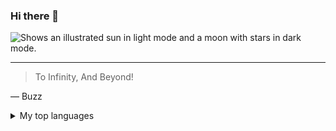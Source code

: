 ### Hi there 👋
<picture>
  <source media="(prefers-color-scheme: dark)" srcset="[https://user-images.githubusercontent.com/25423296/163456776-7f95b81a-f1ed-45f7-b7ab-8fa810d529fa.png](https://w7.pngwing.com/pngs/59/236/png-transparent-buzz-lightyear-jessie-toy-story-sheriff-woody-tim-allen-toy-story-buzz-file-toy-story-buzz-lightyear-illustration-computer-wallpaper-cartoons-cartoon.png)">
  <source media="(prefers-color-scheme: light)" srcset="[https://user-images.githubusercontent.com/25423296/163456779-a8556205-d0a5-45e2-ac17-42d089e3c3f8.png](https://w7.pngwing.com/pngs/59/236/png-transparent-buzz-lightyear-jessie-toy-story-sheriff-woody-tim-allen-toy-story-buzz-file-toy-story-buzz-lightyear-illustration-computer-wallpaper-cartoons-cartoon.png)">
  <img alt="Shows an illustrated sun in light mode and a moon with stars in dark mode." src="[https://user-images.githubusercontent.com/25423296/163456779-a8556205-d0a5-45e2-ac17-42d089e3c3f8.png](https://w7.pngwing.com/pngs/59/236/png-transparent-buzz-lightyear-jessie-toy-story-sheriff-woody-tim-allen-toy-story-buzz-file-toy-story-buzz-lightyear-illustration-computer-wallpaper-cartoons-cartoon.png)">
</picture>


---
> To Infinity, And Beyond!

— Buzz
<details>
<summary>My top languages</summary>

| Rank | Languages |
|-----:|-----------|
|     1| Python    |
|     2| SQL       |
|     3|           |

</details>
<!--
**sujaymacwan/sujaymacwan** is a ✨ _special_ ✨ repository because its `README.md` (this file) appears on your GitHub profile.

Here are some ideas to get you started:

- 🔭 I’m currently working on ...
- 🌱 I’m currently learning ...
- 👯 I’m looking to collaborate on ...
- 🤔 I’m looking for help with ...
- 💬 Ask me about ...
- 📫 How to reach me: ...
- 😄 Pronouns: ...
- ⚡ Fun fact: ...
-->
